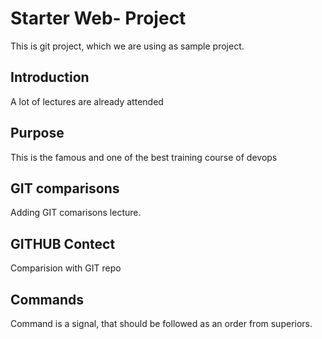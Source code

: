 # Starter Web- Project

This is git project, which we are using as sample project.

## Introduction
A lot of lectures are already attended

## Purpose

This is the famous and one of the best training course of devops

## GIT comparisons

Adding GIT comarisons lecture.

## GITHUB Contect

Comparision with GIT repo

##  Commands

Command is a signal, that should be followed as an order from superiors.
